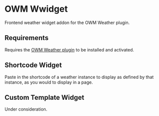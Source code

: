 # OWM Wwidget

Frontend weather widget addon for the OWM Weather plugin.

## Requirements

Requires the [OWM Weather plugin](https://github.com/uwejacobs/owm-weather) to be installed and activated.

## Shortcode Widget

Paste in the shortcode of a weather instance to display as defined by that instance, as you would to display in a page.

## Custom Template Widget

Under consideration.
